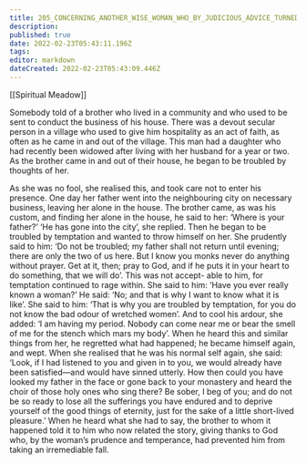 ```yaml
---
title: 205_CONCERNING_ANOTHER_WISE_WOMAN_WHO_BY_JUDICIOUS_ADVICE_TURNED_ASIDE_A_MONK_WHO_WAS_HARASSING_HER
description: 
published: true
date: 2022-02-23T05:43:11.196Z
tags: 
editor: markdown
dateCreated: 2022-02-23T05:43:09.446Z
---
```


[[Spiritual Meadow]]
 
Somebody told of a brother who lived in a community and who used to be sent to conduct the business of his house. There was a devout secular person in a village who used to give him hospitality as an act of faith, as often as he came in and out of the village. This man had a daughter who had recently been widowed after living with her husband for a year or two. As the brother came in and out of their house, he began to be troubled by thoughts of her.  
 
As she was no fool, she realised this, and took care not to enter his presence. One day her father went into the neighbouring city on necessary business, leaving her alone in the house. The brother came, as was his custom, and finding her alone in the house, he said to her: ‘Where is your father?’ ‘He has gone into the city’, she replied. Then he began to be troubled by temptation and wanted to throw himself on her. She prudently said to him: ‘Do not be troubled; my father shall not return until evening; there are only the two of us here. But I know you monks never do anything without prayer. Get at it, then; pray to God, and if he puts it in your heart to do something, that we will do’. This was not accept- able to him, for temptation continued to rage within. She said to him: ‘Have you ever really known a woman?’ He said: ‘No; and that is why I want to know what it is like’. She said to him: ‘That is why you are troubled by temptation, for you do not know the bad odour of wretched women’. And to cool his ardour, she added: ‘I am having my period. Nobody can come near me or bear the smell of me for the stench which mars my body’. When he heard this and similar things from her, he regretted what had happened; he became himself again, and wept. When she realised that he was his normal self again, she said: ‘Look, if I had listened to you and given in to you, we would already have been satisfied—and would have sinned utterly. How then could you have looked my father in the face or gone back to your monastery and heard the choir of those holy ones who sing there? Be sober, I beg of you; and do not be so ready to lose all the sufferings you have endured and to deprive yourself of the good things of eternity, just for the sake of a little short-lived pleasure.’ When he heard what she had to say, the brother to whom it happened told it to him who now related the story, giving thanks to God who, by the woman’s prudence and temperance, had prevented him from taking an irremediable fall.
